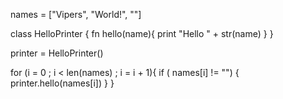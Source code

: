 names = ["Vipers", "World!", ""]

class HelloPrinter {
    fn hello(name){
        print "Hello " + str(name)
    }
}

printer = HelloPrinter()

for (i = 0 ; i < len(names) ; i = i + 1){
    if ( names[i] != "") {
        printer.hello(names[i])
    }
}
